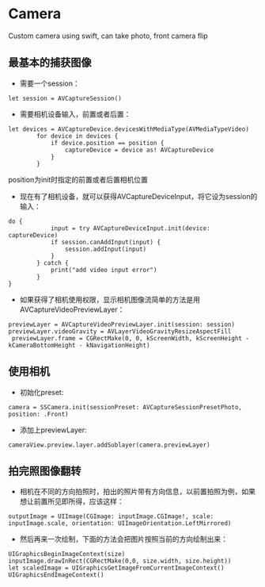 # Camera
Custom camera using swift, can take photo, front camera flip

## 最基本的捕获图像

- 需要一个session：

```
let session = AVCaptureSession()
```

- 需要相机设备输入，前置或者后置：

```
let devices = AVCaptureDevice.devicesWithMediaType(AVMediaTypeVideo)
        for device in devices {
            if device.position == position {
                captureDevice = device as! AVCaptureDevice
            }
        }
```

position为init时指定的前置或者后置相机位置
- 现在有了相机设备，就可以获得AVCaptureDeviceInput，将它设为session的输入：

```
do {
            input = try AVCaptureDeviceInput.init(device: captureDevice)
            if session.canAddInput(input) {
                session.addInput(input)
            }
        } catch {
            print("add video input error")
        }
}
```

- 如果获得了相机使用权限，显示相机图像流简单的方法是用AVCaptureVideoPreviewLayer：

```
previewLayer = AVCaptureVideoPreviewLayer.init(session: session)
previewLayer.videoGravity = AVLayerVideoGravityResizeAspectFill
 previewLayer.frame = CGRectMake(0, 0, kScreenWidth, kScreenHeight - kCameraBottomHeight - kNavigationHeight)
```

## 使用相机

- 初始化preset:

```
camera = SSCamera.init(sessionPreset: AVCaptureSessionPresetPhoto, position: .Front)
```

- 添加上previewLayer:

```
cameraView.preview.layer.addSublayer(camera.previewLayer)
```

## 拍完照图像翻转

- 相机在不同的方向拍照时，拍出的照片带有方向信息，以前置拍照为例，如果想让前置所见即所得，应该这样：

```
outputImage = UIImage(CGImage: inputImage.CGImage!, scale: inputImage.scale, orientation: UIImageOrientation.LeftMirrored)
```

- 然后再来一次绘制，下面的方法会把图片按照当前的方向绘制出来：

```
UIGraphicsBeginImageContext(size)
inputImage.drawInRect(CGRectMake(0,0, size.width, size.height))
let scaledImage = UIGraphicsGetImageFromCurrentImageContext()
UIGraphicsEndImageContext()
```
